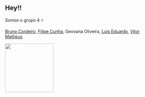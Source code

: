 ## Hey!!

Somos o grupo 4 ⚡

[Bruno Cordeiro](https://github.com/BrunoRibeiro-P), [Filipe Cunha](https://github.com/filipetech0x1), Geovana Oliveira, [Luis Eduardo](https://github.com/luiseduardobastos), [Vitor Matheus](https://github.com/vito0182)

<div align="left">
  <a href="https://github.com/grupo-4-aut">
  <img height="160em" src="https://github-readme-stats.vercel.app/api?username=grupo-4-aut&show_icons=true&theme=dark&include_all_commits=true&count_private=true"/>
</div>
